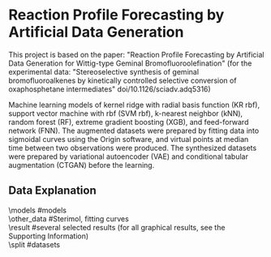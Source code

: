 # Reaction Profile Forecasting by Artificial Data Generation
This project is based on the paper: "Reaction Profile Forecasting by Artificial Data Generation for Wittig-type Geminal Bromofluoroolefination"
(for the experimental data: "Stereoselective synthesis of geminal bromofluoroalkenes by kinetically controlled selective conversion of oxaphosphetane intermediates" doi/10.1126/sciadv.adq5316)

Machine learning models of kernel ridge with radial basis function (KR rbf), support vector machine with rbf (SVM rbf), k-nearest neighbor (kNN), random forest (RF), extreme gradient boosting (XGB), and feed-forward network (FNN).
The augmented datasets were prepared by fitting data into sigmoidal curves using the Origin software, and virtual points at median time between two observations were produced.
The synthesized datasets were prepared by variational autoencoder (VAE) and conditional tabular augmentation (CTGAN) before the learning.

## Data Explanation
\models #models <br/>
\other_data #Sterimol, fitting curves <br/>
\result #several selected results (for all graphical results, see the Supporting Information) <br/>
\split #datasets <br/>
